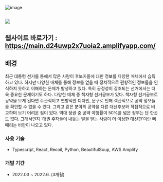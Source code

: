 ![image](https://user-images.githubusercontent.com/67368704/160507782-be1b0f69-cd1b-44b4-89ff-4458c036b3b0.png)

![](https://s3.us-west-2.amazonaws.com/secure.notion-static.com/b44c753c-2f1e-4360-b121-c49a37377a7b/Untitled.png?X-Amz-Algorithm=AWS4-HMAC-SHA256&X-Amz-Content-Sha256=UNSIGNED-PAYLOAD&X-Amz-Credential=AKIAT73L2G45EIPT3X45%2F20220906%2Fus-west-2%2Fs3%2Faws4_request&X-Amz-Date=20220906T004337Z&X-Amz-Expires=86400&X-Amz-Signature=9689397b54bc9c2427c44a2bd740edb979fe26c48176a7f3375296e3f481e899&X-Amz-SignedHeaders=host&response-content-disposition=filename%20%3D%22Untitled.png%22&x-id=GetObject)
---

## 웹사이트 바로가기 : https://main.d24uwp2x7uoia2.amplifyapp.com/

## 배경 
최근 대통령 선거를 통해서 많은 사람이 후보자들에 대한 정보를 다양한 매체에서 습득하고 있다. 하지만 다양한 매체를 통해 정보를 얻을 때 정치적으로 편향적인 정보들을 인식하지 못하고 이해하는 문제가 발생하고 있다. 특히 공정성이 강조되는 선거에서는 더욱 중요한 문제이기도 하다. 다양한 매체 중 책자형 선거공보가 있다. 책자형 선거공보로 공약을 보게 된다면 주관적이고 편향적인 디자인, 문구로 인해 객관적으로 공약 정보들을 확인할 수 없을 수 있다. 그리고 같은 분야의 공약을 다른 대선후보와 직접적으로 비교하며 보기 어려운 점이 있다. 역대 정권 중 공약 이행률이 50%를 넘은 정부는 단 한곳도 없다. 그래서인지 ‘대권 주자들이 내놓는 말을 믿는 사람이 더 이상한 대선판’이란 뼈 때리는 비판이 나오고 있다.

### 사용 기술

- Typescript, React, Recoil, Python, BeautifulSoup, AWS Amplify

### 개발 기간

- 2022.03 ~ 2022.6. (3개월)
